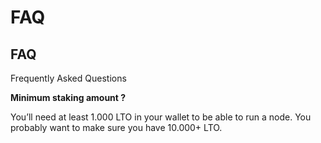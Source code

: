 # FAQ

## FAQ

Frequently Asked Questions

**Minimum staking amount ?**

You’ll need at least 1.000 LTO in your wallet to be able to run a node. You probably want to make sure you have 10.000+ LTO.

